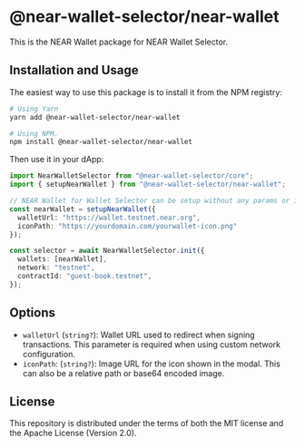 # @near-wallet-selector/near-wallet

This is the NEAR Wallet package for NEAR Wallet Selector.

## Installation and Usage

The easiest way to use this package is to install it from the NPM registry:

```bash
# Using Yarn
yarn add @near-wallet-selector/near-wallet

# Using NPM.
npm install @near-wallet-selector/near-wallet
```

Then use it in your dApp:

```ts
import NearWalletSelector from "@near-wallet-selector/core";
import { setupNearWallet } from "@near-wallet-selector/near-wallet";

// NEAR Wallet for Wallet Selector can be setup without any params or it can take two optional params.
const nearWallet = setupNearWallet({
  walletUrl: "https://wallet.testnet.near.org",
  iconPath: "https://yourdomain.com/yourwallet-icon.png"
});

const selector = await NearWalletSelector.init({
  wallets: [nearWallet],
  network: "testnet",
  contractId: "guest-book.testnet",
});
```

## Options

- `walletUrl` (`string?`): Wallet URL used to redirect when signing transactions. This parameter is required when using custom network configuration.
- `iconPath`: (`string?`): Image URL for the icon shown in the modal. This can also be a relative path or base64 encoded image.
## License

This repository is distributed under the terms of both the MIT license and the Apache License (Version 2.0).
